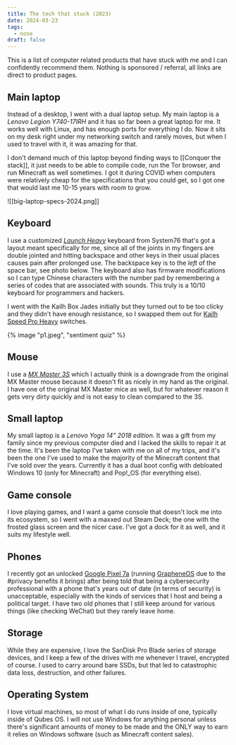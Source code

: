 ```yaml
---
title: The tech that stuck (2023)
date: 2024-03-23
tags:
  - none
draft: false
---
```

This is a list of computer related products that have stuck with me and I can confidently recommend them. Nothing is sponsored / referral, all links are direct to product pages.

## Main laptop
Instead of a desktop, I went with a dual laptop setup. My main laptop is a *Lenovo Legion Y740-17IRH* and it has so far been a great laptop for me. It works well with Linux, and has enough ports for everything I do. Now it sits on my desk right under my networking switch and rarely moves, but when I used to travel with it, it was amazing for that.

I don't demand much of this laptop beyond finding ways to [[Conquer the stack]], it just needs to be able to compile code, run the Tor browser, and run Minecraft as well sometimes. I got it during COVID when computers were relatively cheap for the specifications that you could get, so I got one that would last me 10-15 years with room to grow.

![[big-laptop-specs-2024.png]]
## Keyboard
I use a customized *[Launch Heavy](https://system76.com/accessories/launch)* keyboard from System76 that's got a layout meant specifically for me, since all of the joints in my fingers are double jointed and hitting backspace and other keys in their usual places causes pain after prolonged use. The backspace key is to the *left* of the space bar, see photo below. The keyboard also has firmware modifications so I can type Chinese characters with the number pad by remembering a series of codes that are associated with sounds. This truly is a 10/10 keyboard for programmers and hackers.

I went with the Kailh Box Jades initially but they turned out to be too clicky and they didn't have enough resistance, so I swapped them out for [Kailh Speed Pro Heavy](https://keychron.com.es/products/kailh-speed-pro-heavy-switch) switches.

{% image "p1.jpeg", "sentiment quiz" %}

## Mouse
I use a [*MX Master 3S*](https://www.logitech.com/en-us/products/mice/mx-master-3s.910-006556.html) which I actually think is a downgrade from the original MX Master mouse because it doesn't fit as nicely in my hand as the original. I have one of the original MX Master mice as well, but for whatever reason it gets very dirty quickly and is not easy to clean compared to the 3S.

## Small laptop
My small laptop is a *Lenovo Yoga 14" 2018 edition*. It was a gift from my family since my previous computer died and I lacked the skills to repair it at the time. It's been the laptop I've taken with me on all of my trips, and it's been the one I've used to make the majority of the Minecraft content that I've sold over the years. Currently it has a dual boot config with debloated Windows 10 (only for Minecraft) and Pop!_OS (for everything else).

## Game console
I love playing games, and I want a game console that doesn't lock me into its ecosystem, so I went with a maxxed out Steam Deck; the one with the frosted glass screen and the nicer case. I've got a dock for it as well, and it suits my lifestyle well.

## Phones
I recently got an unlocked [Google Pixel 7a](https://store.google.com/product/pixel_7a) (running [GrapheneOS](https://grapheneos.org/) due to the #privacy benefits it brings) after being told that being a cybersecurity professional with a phone that's years out of date (in terms of security) is unacceptable, especially with the kinds of services that I host and being a political target. I have two old phones that I still keep around for various things (like checking WeChat) but they rarely leave home.

## Storage
While they are expensive, I love the SanDisk Pro Blade series of storage devices, and I keep a few of the drives with me whenever I travel, encrypted of course. I used to carry around bare SSDs, but that led to catastrophic data loss, destruction, and other failures.

## Operating System
I love virtual machines, so most of what I do runs inside of one, typically inside of Qubes OS. I will not use Windows for anything personal unless there's significant amounts of money to be made and the ONLY way to earn it relies on Windows software (such as Minecraft content sales).